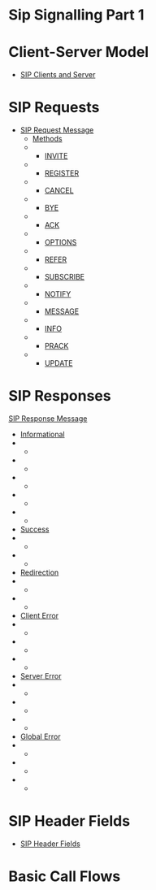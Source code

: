 #  Sip Signalling Part 1 

# Client-Server Model 

- [SIP Clients and Server]()

# SIP Requests 

- [SIP Request Message]()
  * [Methods]()
  * * [INVITE]()
  * * [REGISTER ]()
  * * [CANCEL]()
  * * [BYE ]()
  * * [ACK ]()
  * * [OPTIONS ]()
  * * [REFER]()
  * * [SUBSCRIBE]()
  * * [NOTIFY]()
  * * [MESSAGE ]()
  * * [INFO]()
  * * [PRACK]()
  * * [UPDATE]()
  

# SIP Responses 

 [SIP Response Message]()
 * [Informational]()
 * * []()
 * * []()
 * * []()
 * * []()
 * * []()
 * [Success]()
 * * []()
 * * []()
* [Redirection]()
 * * []()
 * * []()
 * [Client Error]()
 * * []()
 * * []()
 * * []()
* [Server Error]()
* * []()
* * []()
* * []()
* [Global Error]()
* * []()
* * []()
* * []()

# SIP Header Fields

- [SIP Header Fields]()

# Basic Call Flows
